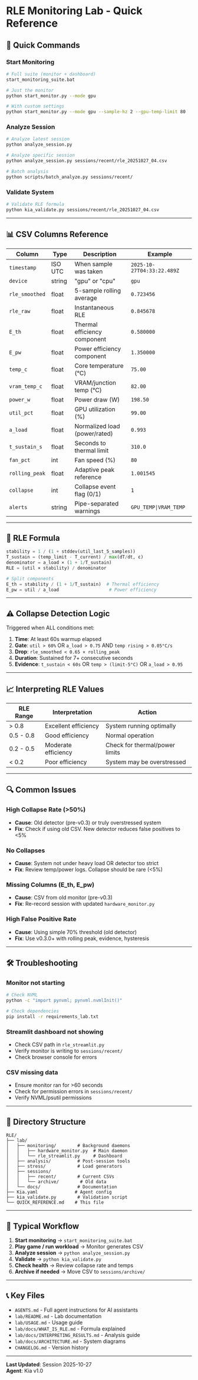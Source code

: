 # RLE Monitoring Lab - Quick Reference

## 🚀 Quick Commands

### Start Monitoring
```bash
# Full suite (monitor + dashboard)
start_monitoring_suite.bat

# Just the monitor
python start_monitor.py --mode gpu

# With custom settings
python start_monitor.py --mode gpu --sample-hz 2 --gpu-temp-limit 80
```

### Analyze Session
```bash
# Analyze latest session
python analyze_session.py

# Analyze specific session
python analyze_session.py sessions/recent/rle_20251027_04.csv

# Batch analysis
python scripts/batch_analyze.py sessions/recent/
```

### Validate System
```bash
# Validate RLE formula
python kia_validate.py sessions/recent/rle_20251027_04.csv
```

---

## 📊 CSV Columns Reference

| Column | Type | Description | Example |
|--------|------|-------------|---------|
| `timestamp` | ISO UTC | When sample was taken | `2025-10-27T04:33:22.489Z` |
| `device` | string | "gpu" or "cpu" | `gpu` |
| `rle_smoothed` | float | 5-sample rolling average | `0.723456` |
| `rle_raw` | float | Instantaneous RLE | `0.845678` |
| `E_th` | float | Thermal efficiency component | `0.580000` |
| `E_pw` | float | Power efficiency component | `1.350000` |
| `temp_c` | float | Core temperature (°C) | `75.00` |
| `vram_temp_c` | float | VRAM/junction temp (°C) | `82.00` |
| `power_w` | float | Power draw (W) | `198.50` |
| `util_pct` | float | GPU utilization (%) | `99.00` |
| `a_load` | float | Normalized load (power/rated) | `0.993` |
| `t_sustain_s` | float | Seconds to thermal limit | `310.0` |
| `fan_pct` | int | Fan speed (%) | `80` |
| `rolling_peak` | float | Adaptive peak reference | `1.001545` |
| `collapse` | int | Collapse event flag (0/1) | `1` |
| `alerts` | string | Pipe-separated warnings | `GPU_TEMP\|VRAM_TEMP` |

---

## 🧮 RLE Formula

```python
stability = 1 / (1 + stddev(util_last_5_samples))
T_sustain = (temp_limit - T_current) / max(dT/dt, ε)
denominator = a_load × (1 + 1/T_sustain)
RLE = (util × stability) / denominator

# Split components
E_th = stability / (1 + 1/T_sustain)  # Thermal efficiency
E_pw = util / a_load                   # Power efficiency
```

---

## ⚠️ Collapse Detection Logic

Triggered when ALL conditions met:
1. **Time**: At least 60s warmup elapsed
2. **Gate**: `util > 60%` OR `a_load > 0.75` AND `temp rising > 0.05°C/s`
3. **Drop**: `rle_smoothed < 0.65 × rolling_peak`
4. **Duration**: Sustained for 7+ consecutive seconds
5. **Evidence**: `t_sustain < 60s` OR `temp > (limit-5°C)` OR `a_load > 0.95`

---

## 📈 Interpreting RLE Values

| RLE Range | Interpretation | Action |
|-----------|----------------|--------|
| > 0.8 | Excellent efficiency | System running optimally |
| 0.5 - 0.8 | Good efficiency | Normal operation |
| 0.2 - 0.5 | Moderate efficiency | Check for thermal/power limits |
| < 0.2 | Poor efficiency | System may be overstressed |

---

## 🔍 Common Issues

### High Collapse Rate (>50%)
- **Cause**: Old detector (pre-v0.3) or truly overstressed system
- **Fix**: Check if using old CSV. New detector reduces false positives to <5%

### No Collapses
- **Cause**: System not under heavy load OR detector too strict
- **Fix**: Review temp/power logs. Collapse should be rare (<5%)

### Missing Columns (E_th, E_pw)
- **Cause**: CSV from old monitor (pre-v0.3)
- **Fix**: Re-record session with updated `hardware_monitor.py`

### High False Positive Rate
- **Cause**: Using simple 70% threshold (old detector)
- **Fix**: Use v0.3.0+ with rolling peak, evidence, hysteresis

---

## 🛠️ Troubleshooting

### Monitor not starting
```bash
# Check NVML
python -c "import pynvml; pynvml.nvmlInit()"

# Check dependencies
pip install -r requirements_lab.txt
```

### Streamlit dashboard not showing
- Check CSV path in `rle_streamlit.py`
- Verify monitor is writing to `sessions/recent/`
- Check browser console for errors

### CSV missing data
- Ensure monitor ran for >60 seconds
- Check for permission errors in `sessions/recent/`
- Verify NVML/psutil permissions

---

## 📁 Directory Structure

```
RLE/
├── lab/
│   ├── monitoring/        # Background daemons
│   │   ├── hardware_monitor.py  # Main daemon
│   │   └── rle_streamlit.py     # Dashboard
│   ├── analysis/          # Post-session tools
│   ├── stress/            # Load generators
│   ├── sessions/
│   │   ├── recent/        # Current CSVs
│   │   └── archive/        # Old data
│   └── docs/              # Documentation
├── Kia.yaml              # Agent config
├── kia_validate.py        # Validation script
└── QUICK_REFERENCE.md    # This file
```

---

## 🎯 Typical Workflow

1. **Start monitoring** → `start_monitoring_suite.bat`
2. **Play game / run workload** → Monitor generates CSV
3. **Analyze session** → `python analyze_session.py`
4. **Validate** → `python kia_validate.py`
5. **Check health** → Review collapse rate and temps
6. **Archive if needed** → Move CSV to `sessions/archive/`

---

## 📞 Key Files

- `AGENTS.md` - Full agent instructions for AI assistants
- `lab/README.md` - Lab documentation
- `lab/USAGE.md` - Usage guide
- `lab/docs/WHAT_IS_RLE.md` - Formula explained
- `lab/docs/INTERPRETING_RESULTS.md` - Analysis guide
- `lab/docs/ARCHITECTURE.md` - System diagrams
- `CHANGELOG.md` - Version history

---

**Last Updated**: Session 2025-10-27  
**Agent**: Kia v1.0

